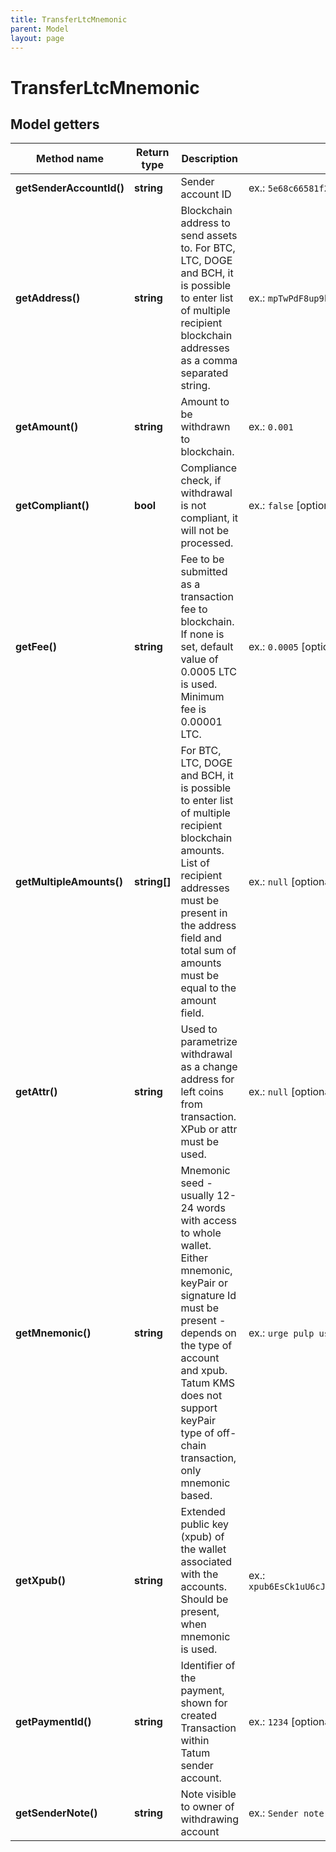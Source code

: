 ```yaml
---
title: TransferLtcMnemonic
parent: Model
layout: page
---
```


# TransferLtcMnemonic

## Model getters

Method name | Return type | Description | Notes
------------ | ------------- | ------------- | -------------
**getSenderAccountId()** | **string** | Sender account ID | ex.: `5e68c66581f2ee32bc354087`
**getAddress()** | **string** | Blockchain address to send assets to. For BTC, LTC, DOGE and BCH, it is possible to enter list of multiple recipient blockchain addresses as a comma separated string. | ex.: `mpTwPdF8up9kidgcAStriUPwRdnE9MRAg7`
**getAmount()** | **string** | Amount to be withdrawn to blockchain. | ex.: `0.001`
**getCompliant()** | **bool** | Compliance check, if withdrawal is not compliant, it will not be processed. | ex.: `false` [optional]
**getFee()** | **string** | Fee to be submitted as a transaction fee to blockchain. If none is set, default value of 0.0005 LTC is used. Minimum fee is 0.00001 LTC. | ex.: `0.0005` [optional]
**getMultipleAmounts()** | **string[]** | For BTC, LTC, DOGE and BCH, it is possible to enter list of multiple recipient blockchain amounts. List of recipient addresses must be present in the address field and total sum of amounts must be equal to the amount field. | ex.: `null` [optional]
**getAttr()** | **string** | Used to parametrize withdrawal as a change address for left coins from transaction. XPub or attr must be used. | ex.: `null` [optional]
**getMnemonic()** | **string** | Mnemonic seed - usually 12-24 words with access to whole wallet. Either mnemonic, keyPair or signature Id must be present - depends on the type of account and xpub. Tatum KMS does not support keyPair type of off-chain transaction, only mnemonic based. | ex.: `urge pulp usage sister evidence arrest palm math please chief egg abuse`
**getXpub()** | **string** | Extended public key (xpub) of the wallet associated with the accounts. Should be present, when mnemonic is used. | ex.: `xpub6EsCk1uU6cJzqvP9CdsTiJwT2rF748YkPnhv5Qo8q44DG7nn2vbyt48YRsNSUYS44jFCW9gwvD9kLQu9AuqXpTpM1c5hgg9PsuBLdeNncid`
**getPaymentId()** | **string** | Identifier of the payment, shown for created Transaction within Tatum sender account. | ex.: `1234` [optional]
**getSenderNote()** | **string** | Note visible to owner of withdrawing account | ex.: `Sender note` [optional]


